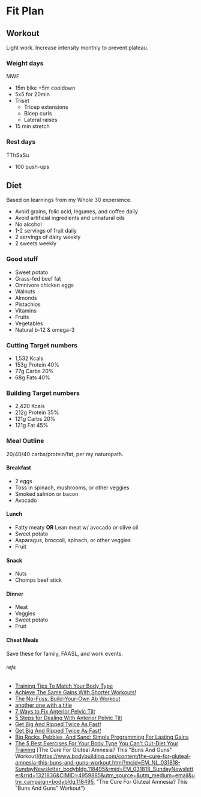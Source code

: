 # Fit Plan

## Workout
Light work. Increase intensity monthly to prevent plateau.

### Weight days
MWF
- 15m bike +5m cooldown
- 5x5 for 20min
- Triset
  - Tricep extensions
  - Bicep curls
  - Lateral raises
- 15 min stretch

### Rest days
TThSaSu
- 100 push-ups

## Diet
Based on learnings from my Whole 30 experience.
- Avoid grains, folic acid, legumes, and coffee daily
- Avoid artificial ingredients and unnatural oils
- No alcohol
- 1-2 servings of fruit daily
- 2 servings of dairy weekly
- 2 sweets weekly

### Good stuff
- Sweet potato
- Grass-fed beef fat
- Omnivore chicken eggs
- Walnuts
- Almonds
- Pistachios
- Vitamins
- Fruits
- Vegetables
- Natural b-12 & omega-3

### Cutting Target numbers
- 1,532 Kcals
- 153g Protein 40%
- 77g Carbs 20%
- 68g Fats 40%

### Building Target numbers
- 2,420 Kcals
- 212g Protein 35%
- 121g Carbs 20%
- 121g Fat 45%

### Meal Outline
20/40/40 carbs/protein/fat, per my naturopath.
#### Breakfast
- 2 eggs
- Toss in spinach, mushrooms, or other veggies
- Smoked salmon or bacon
- Avocado
#### Lunch
- Fatty meaty **OR** Lean meat w/ avocado or olive oil
- Sweet potato
- Asparagus, broccoli, spinach, or other veggies
- Fruit
#### Snack
- Nuts
- Chomps beef stick
#### Dinner
- Meat
- Veggies
- Sweet potato
- Fruit
#### Cheat Meals
Save these for family, FAASL, and work events.

###### refs
- [Training Tips To Match Your Body Type](https://www.bodybuilding.com/content/training-tips-to-match-your-body-type.html?mcid=EM_PE_072817-3DayKagedMuscleSale_bodybldg.94304&rmid=EM_072817_KagedMuscleWeekendSale&rrid=1321836&CIMID=4959885&utm_source=&utm_medium=email&utm_campaign=bodybldg.94304 "Training Tips To Match Your Body Type")
- [Achieve The Same Gains With Shorter Workouts!](https://www.bodybuilding.com/content/achieve-the-same-gains-with-shorter-workouts.html?mcid=EM_PE_073117-SuppAwardsSale-MainList_bodybldg.94390&rmid=EM_073117_2017SuppAwardsSale&rrid=1321836&CIMID=4959885&utm_source=&utm_medium=email&utm_campaign=bodybldg.94390 "Achieve The Same Gains With Shorter Workouts!")
- [The No-Fuss, Build-Your-Own Ab Workout](https://www.bodybuilding.com/content/the-no-fuss-build-your-own-ab-workout.html?mcid=EM_NL_072317-SUNDAY-NL_bodybldg.93830&rmid=EM_072317_SUNDAY_NL&rrid=1321836&CIMID=4959885&utm_source=&utm_medium=email&utm_campaign=bodybldg.93830 "The No-Fuss, Build-Your-Own Ab Workout")
- [another one with a title](http://lmgtfy.com/ "Hello, world")
- [7 Ways to Fix Anterior Pelvic Tilt](https://www.t-nation.com/training/7-ways-to-fix-anterior-pelvic-tilt, "7 Ways to Fix Anterior Pelvic Tilt")
- [5 Steps for Dealing With Anterior Pelvic Tilt](https://www.theptdc.com/2014/06/5-steps-dealing-anterior-pelvic-tilt/ "5 Steps for Dealing With Anterior Pelvic Tilt")
- [Get Big And Ripped Twice As Fast!](https://www.bodybuilding.com/fun/get-big-and-ripped-twice-as-fast.html?mcid=EM_PE_032818-FatBurnerSale_bodybldg.119586&rmid=EM_032818-ShredSale&rrid=1321836&CIMID=4959885&utm_source=&utm_medium=email&utm_campaign=bodybldg.119586 "Get Big And Ripped Twice As Fast!")
- [Get Big And Ripped Twice As Fast!](https://www.bodybuilding.com/fun/get-big-and-ripped-twice-as-fast.html?mcid=EM_PE_032818-FatBurnerSale_bodybldg.119586&rmid=EM_032818-ShredSale&rrid=1321836&CIMID=4959885&utm_source=&utm_medium=email&utm_campaign=bodybldg.119586 "Get Big And Ripped Twice As Fast!")
- [Big Rocks, Pebbles, And Sand: Simple Programming For Lasting Gains](https://www.bodybuilding.com/content/big-rocks-pebbles-and-sand-simple-programming-for-lasting-gains.html?mcid=EM_PE_042518-SuppsYouNeed_bodybldg.122776&rmid=EM_042518-SuppsYouNeed&rrid=1321836&CIMID=4959885&utm_source=&utm_medium=email&utm_campaign=bodybldg.122776 "Big Rocks, Pebbles, And Sand: Simple Programming For Lasting Gains")
- [The 5 Best Exercises For Your Body Type](https://www.bodybuilding.com/content/the-5-best-exercises-for-your-body-type.html?mcid=EM_NL_100117-SUNDAY-NL_bodybldg.100678&rmid=EM_100117_SUNDAY_NL&rrid=1321836&CIMID=4959885&utm_source=&utm_medium=email&utm_campaign=bodybldg.100678, "The 5 Best Exercises For Your Body Type")
[You Can't Out-Diet Your Training](https://www.bodybuilding.com/content/you-cant-out-diet-your-training.html?mcid=EM_NL_100117-SUNDAY-NL_bodybldg.100678&rmid=EM_100117_SUNDAY_NL&rrid=1321836&CIMID=4959885&utm_source=&utm_medium=email&utm_campaign=bodybldg.100678, "You Can't Out-Diet Your Training")
[The Cure For Gluteal Amnesia? This "Buns And Guns" Workout](https://www.bodybuilding.com/content/the-cure-for-gluteal-amnesia-this-buns-and-guns-workout.html?mcid=EM_NL_031818-SundayNewsletter_bodybldg.118495&rmid=EM_031818_SundayNewsletter&rrid=1321836&CIMID=4959885&utm_source=&utm_medium=email&utm_campaign=bodybldg.118495, "The Cure For Gluteal Amnesia? This "Buns And Guns" Workout")
